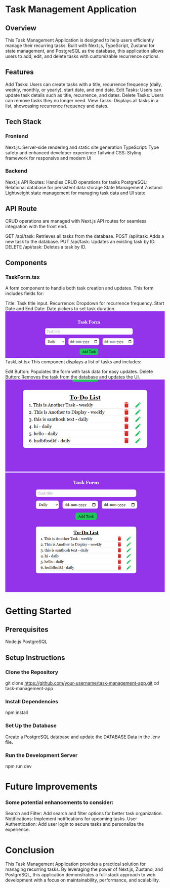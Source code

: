 # Task Management Application
## Overview
This Task Management Application is designed to help users efficiently manage their recurring tasks. Built with Next.js, TypeScript, Zustand for state management, and PostgreSQL as the database, this application allows users to add, edit, and delete tasks with customizable recurrence options.

## Features
Add Tasks: Users can create tasks with a title, recurrence frequency (daily, weekly, monthly, or yearly), start date, and end date.
Edit Tasks: Users can update task details such as title, recurrence, and dates.
Delete Tasks: Users can remove tasks they no longer need.
View Tasks: Displays all tasks in a list, showcasing recurrence frequency and dates.
## Tech Stack
### Frontend
Next.js: Server-side rendering and static site generation
TypeScript: Type safety and enhanced developer experience
Tailwind CSS: Styling framework for responsive and modern UI
### Backend
Next.js API Routes: Handles CRUD operations for tasks
PostgreSQL: Relational database for persistent data storage
State Management
Zustand: Lightweight state management for managing task data and UI state
## API Route
CRUD operations are managed with Next.js API routes for seamless integration with the front end.

GET /api/task: Retrieves all tasks from the database.
POST /api/task: Adds a new task to the database.
PUT /api/task: Updates an existing task by ID.
DELETE /api/task: Deletes a task by ID.
## Components
### TaskForm.tsx
A form component to handle both task creation and updates. This form includes fields for:

Title: Task title input.
Recurrence: Dropdown for recurrence frequency.
Start Date and End Date: Date pickers to set task duration.
![image](https://github.com/santhosh2003-bit/Task_Management_Application/blob/main/Screenshot%202024-10-28%20194316.png)
TaskList.tsx
This component displays a list of tasks and includes:

Edit Button: Populates the form with task data for easy updates.
Delete Button: Removes the task from the database and updates the UI.
![image](https://github.com/santhosh2003-bit/Task_Management_Application/blob/main/Screenshot%202024-10-28%20194331.png)
![image](https://github.com/santhosh2003-bit/Task_Management_Application/blob/main/Screenshot%202024-10-28%20194339.png)
# Getting Started
## Prerequisites
Node.js
PostgreSQL
## Setup Instructions
### Clone the Repository
git clone https://github.com/your-username/task-management-app.git
cd task-management-app
### Install Dependencies
npm install
### Set Up the Database
Create a PostgreSQL database and update the DATABASE Data in the .env file.
### Run the Development Server
npm run dev
# Future Improvements
### Some potential enhancements to consider:

Search and Filter: Add search and filter options for better task organization.
Notifications: Implement notifications for upcoming tasks.
User Authentication: Add user login to secure tasks and personalize the experience.

# Conclusion
This Task Management Application provides a practical solution for managing recurring tasks. By leveraging the power of Next.js, Zustand, and PostgreSQL, this application demonstrates a full-stack approach to web development with a focus on maintainability, performance, and scalability.
